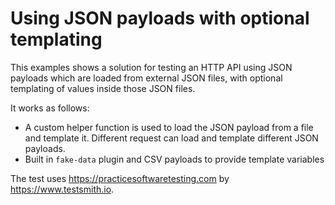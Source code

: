# Using JSON payloads with optional templating

This examples shows a solution for testing an HTTP API using JSON payloads which are loaded from external JSON files, with optional templating of values inside those JSON files.

It works as follows:

- A custom helper function is used to load the JSON payload from a file and template it. Different request can load and template different JSON payloads.
- Built in `fake-data` plugin and CSV payloads to provide template variables

The test uses https://practicesoftwaretesting.com by https://www.testsmith.io.